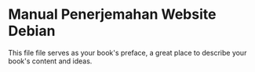 Manual Penerjemahan Website Debian
==================================

This file file serves as your book's preface, a great place to describe your book's content and ideas.
